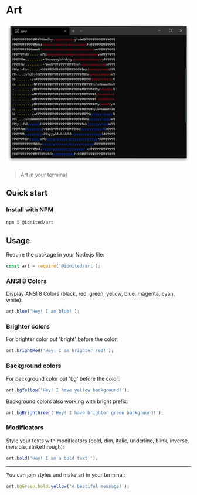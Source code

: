 # Art

<div align="center">
    <img src="docs/imgs/example.png" alt="Art example" title="Art example">
</div>

> Art in your terminal

## Quick start

### Install with NPM

```
npm i @ionited/art
```

## Usage

Require the package in your Node.js file:

```javascript
const art = require('@ionited/art');
```

### ANSI 8 Colors

Display ANSI 8 Colors (black, red, green, yellow, blue, magenta, cyan, white):

```javascript
art.blue('Hey! I am blue!');
```

### Brighter colors

For brighter color put 'bright' before the color:

```javascript
art.brightRed('Hey! I am brighter red!');
```

### Background colors

For background color put 'bg' before the color:

```javascript
art.bgYellow('Hey! I have yellow background!');
```

Background colors also working with bright prefix:

```javascript
art.bgBrightGreen('Hey! I have brighter green background!');
```

### Modificators

Style your texts with modificators (bold, dim, italic, underline, blink, inverse, invisible, strikethrough):

```javascript
art.bold('Hey! I am a bold text!');
```

---

You can join styles and make art in your terminal:

```javascript
art.bgGreen.bold.yellow('A beatiful message!');
```